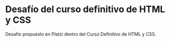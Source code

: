 # Desafío del curso definitivo de HTML y CSS

Desafío propuesto en Platzi dentro del Curso Definitivo de HTML y CSS.  
